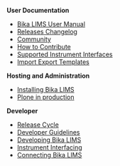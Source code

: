 **User Documentation**
* [Bika LIMS User Manual](http://demo.bikalabs.com/knowledge-centre/manual/bika-3-user-manual)
* [Releases Changelog](https://github.com/bikalabs/Bika-LIMS/wiki/Changelog)
* [Community](https://github.com/bikalabs/Bika-LIMS/wiki/Community)
* [How to Contribute](https://github.com/bikalabs/Bika-LIMS/wiki/Contribute)
* [Supported Instrument Interfaces](https://github.com/bikalabs/Bika-LIMS/wiki/Supported-instrument-interfaces)
* [Import Export Templates](https://github.com/bikalabs/Bika-LIMS/wiki/Import-Export-Templates)

**Hosting and Administration**
* [Installing Bika LIMS](https://github.com/bikalabs/Bika-LIMS/wiki/Bika-LIMS-Installation)
* [Plone in production](http://docs.plone.org/manage/deploying/index.html)

**Developer**
* [Release Cycle](https://github.com/bikalabs/Bika-LIMS/wiki/Release-cycle)
* [Developer Guidelines](https://github.com/bikalabs/Bika-LIMS/wiki/Bika-LIMS-Developer-Guidelines)
* [Developing Bika LIMS](https://github.com/bikalabs/Bika-LIMS/wiki/Developing-Bika-LIMS)
* [Instrument Interfacing](https://github.com/bikalabs/Bika-LIMS/wiki/creating-an-instrument-import-interface)
* [Connecting Bika LIMS](https://github.com/bikalabs/Bika-LIMS/wiki/BIKA-JSON-API)